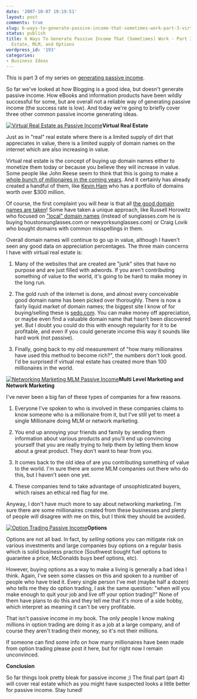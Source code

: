 ```yaml
---
date: '2007-10-07 19:19:51'
layout: post
comments: true
slug: 6-ways-to-generate-passive-income-that-sometimes-work-part-3-virtual-real-estate-mlm-and-options
status: publish
title: 6 Ways To Generate Passive Income That (Sometimes) Work - Part 3 Virtual Real
  Estate, MLM, and Options
wordpress_id: '193'
categories:
- Business Ideas
---
```


This is part 3 of my series on [generating passive income](http://brianarmstrong.org/posts/).

So far we've looked at how Blogging is a good idea, but doesn't generate passive income.  How eBooks and information products have been wildly successful for some, but are overall not a reliable way of generating passive income (the success rate is low).  And today we're going to briefly cover three other common passive income generating ideas.

[![Virtual Real Estate as Passive Income](http://s3.amazonaws.com/oldbloguploads/2007/10/url1-150x150.jpg)](http://s3.amazonaws.com/oldbloguploads/2007/10/url1.jpg)**Virtual Real Estate**

Just as in "real" real estate where there is a limited supply of dirt that appreciates in value, there is a limited supply of domain names on the internet which are also increasing in value.

Virtual real estate is the concept of buying up domain names either to monetize them today or because you believe they will increase in value.  Some people like John Reese seem to think that this is going to make a [whole bunch of millionaires in the coming years](http://www.marketingsecrets.com/blog/archives/000038.html).  And it certainly has already created a handful of them, like [Kevin Ham](http://money.cnn.com/magazines/business2/business2_archive/2007/06/01/100050989/index.htm) who has a portfolio of domains worth over $300 million.

Of course, the first complaint you will hear is that all [the good domain names are taken](http://brianarmstrong.org/posts/)!  Some have taken a unique approach, like Russell Horowitz who focused on ["local" domain names](http://money.cnn.com/2007/09/27/technology/marchex.biz2/index.htm) (instead of sunglasses.com he is buying houstonsunglasses.com or newyorksunglasses.com) or Craig Lovik who bought domains with common misspellings in them.

Overall domain names will continue to go up in value, although I haven't seen any good data on appreciation percentages.  The three main concerns I have with virtual real estate is:



	
  1. Many of the websites that are created are "junk" sites that have no purpose and are just filled with adwords.  If you aren't contributing something of value to the world, it's going to be hard to make money in the long run.

	
  2. The gold rush of the internet is done, and almost every conceivable good domain name has been picked over thoroughly.  There is now a fairly liquid market of domain names; the biggest site I know of for buying/selling these is [sedo.com](http://www.sedo.com).  You can make money off appreciation, or maybe even find a valuable domain name that hasn't been discovered yet.  But I doubt you could do this with enough regularity for it to be profitable, and even if you could generate income this way it sounds like hard work (not passive).

	
  3. Finally, going back to my old measurement of "how many millionaires have used this method to become rich?", the numbers don't look good.  I'd be surprised if virtual real estate has created more than 100 millionaires in the world.



[![Networking Marketing MLM Passive Income](http://s3.amazonaws.com/oldbloguploads/2007/10/buildingnetwork1-150x150.jpg)](http://s3.amazonaws.com/oldbloguploads/2007/10/buildingnetwork1.jpg)**Multi Level Marketing and Network Marketing**

I've never been a big fan of these types of companies for a few reasons.



	
  1. Everyone I've spoken to who is involved in these companies claims to know someone who is a millionaire from it, but I've still yet to meet a single Millionaire doing MLM or network marketing.

	
  2. You end up annoying your friends and family by sending them information about various products and you'll end up convincing yourself that you are really trying to help them by letting them know about a great product.  They don't want to hear from you.

	
  3. It comes back to the old idea of are you contributing something of value to the world.  I'm sure there are some MLM companies out there who do this, but I haven't seen one yet.

	
  4. These companies tend to take advantage of unsophisticated buyers, which raises an ethical red flag for me.



Anyway, I don't have much more to say about networking marketing.  I'm sure there are some millionaires created from these businesses and plenty of people will disagree with me on this, but I think they should be avoided.

[![Option Trading Passive Income](http://s3.amazonaws.com/oldbloguploads/2007/10/box-spread1-150x150.gif)](http://s3.amazonaws.com/oldbloguploads/2007/10/box-spread1.gif)**Options**

Options are not all bad.  In fact, by _selling_ options you can mitigate risk on various investments and large companies buy options on a regular basis which is solid business practice (Southwest bought fuel options to guarantee a price, McDonalds buys beef options, etc).

However, buying options as a way to make a living is generally a bad idea I think.  Again, I've seen some classes on this and spoken to a number of people who have tried it.  Every single person I've met (maybe half a dozen) who tells me they do option trading, I ask the same question: "when will you make enough to quit your job and live off your option trading?"  None of them have plans to do this and they tell me that it's more of a side hobby, which interpret as meaning it can't be very profitable.

That isn't passive income in my book.  The only people I know making millions in option trading are doing it as a job at a large company, and of course they aren't trading their money, so it's not their millions.

If someone can find some info on how many millionaires have been made from option trading please post it here, but for right now I remain unconvinced.

**Conclusion**

So far things look pretty bleak for passive income ;)  The final part (part 4) will cover real estate which as you might have suspected looks a little better for passive income.  Stay tuned!
